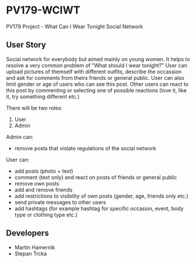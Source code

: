 # PV179-WCIWT
PV179 Project - What Can I Wear Tonight Social Network


## User Story
Social network for everybody but aimed mainly on young women. It helps to resolve a very common problem of "What should I wear tonight?"
User can upload pictures of themself with different outfits, describe the occassion and ask for comments from theirs friends or general public. User can also limit gender or age of users who can see this post. Other users can react to this post by commenting or selecting one of possible reactions (love it, like it, try something different etc.)

There will be two roles: 

1. User
2. Admin

Admin can:

* remove posts that violate regulations of the social network


User can: 

* add posts (photo + text)
* comment (text only) and react on posts of friends or general public
* remove own posts
* add and remove friends
* add restrictions to visibility of own posts (gender, age, friends only etc.)
* send private messages to other users
* add hashtags (for example hashtag for specific occasion, event, body type or clothing type etc.)

## Developers

* Martin Hamernik
* Stepan Trcka
